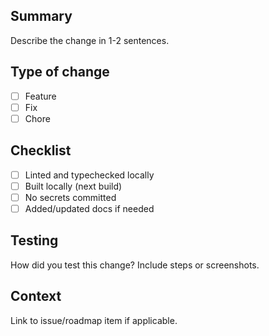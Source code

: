 ## Summary

Describe the change in 1-2 sentences.

## Type of change

- [ ] Feature
- [ ] Fix
- [ ] Chore

## Checklist

- [ ] Linted and typechecked locally
- [ ] Built locally (next build)
- [ ] No secrets committed
- [ ] Added/updated docs if needed

## Testing

How did you test this change? Include steps or screenshots.

## Context

Link to issue/roadmap item if applicable.
